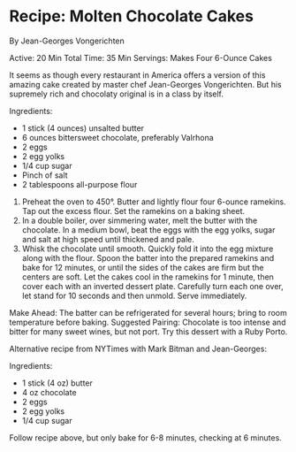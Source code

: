 
# Recipe: Molten Chocolate Cakes

By Jean-Georges Vongerichten

Active: 20 Min
Total Time: 35 Min
Servings: Makes Four 6-Ounce Cakes

It seems as though every restaurant in America offers a version of this amazing
cake created by master chef Jean-Georges Vongerichten. But his supremely rich
and chocolaty original is in a class by itself.

Ingredients:

- 1 stick (4 ounces) unsalted butter
- 6 ounces bittersweet chocolate, preferably Valrhona
- 2 eggs
- 2 egg yolks
- 1/4 cup sugar
- Pinch of salt
- 2 tablespoons all-purpose flour

1. Preheat the oven to 450°. Butter and lightly flour four 6-ounce ramekins.
   Tap out the excess flour. Set the ramekins on a baking sheet.
2. In a double boiler, over simmering water, melt the butter with the
   chocolate. In a medium bowl, beat the eggs with the egg yolks, sugar and
   salt at high speed until thickened and pale.
3. Whisk the chocolate until smooth. Quickly fold it into the egg mixture along
   with the flour. Spoon the batter into the prepared ramekins and bake for 12
   minutes, or until the sides of the cakes are firm but the centers are soft.
   Let the cakes cool in the ramekins for 1 minute, then cover each with an
   inverted dessert plate. Carefully turn each one over, let stand for 10
   seconds and then unmold. Serve immediately.

Make Ahead: The batter can be refrigerated for several hours; bring to room
temperature before baking.
Suggested Pairing: Chocolate is too intense and bitter for many sweet wines,
but not port. Try this dessert with a Ruby Porto.

Alternative recipe from NYTimes with Mark Bitman and Jean-Georges:

Ingredients:

- 1 stick (4 oz) butter
- 4 oz chocolate
- 2 eggs
- 2 egg yolks
- 1/4 cup sugar

Follow recipe above, but only bake for 6-8 minutes, checking at 6 minutes.



